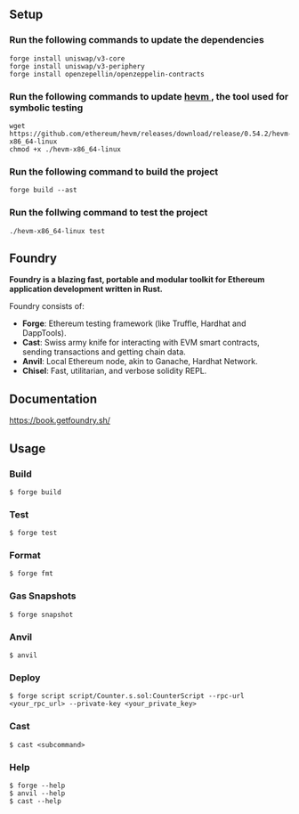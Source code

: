 ## Setup

### Run the following commands to update the dependencies 

```shell
forge install uniswap/v3-core
forge install uniswap/v3-periphery
forge install openzepellin/openzeppelin-contracts
```

### Run the following commands to update [ hevm ](https://hevm.dev/), the tool used for symbolic testing

```shell
wget https://github.com/ethereum/hevm/releases/download/release/0.54.2/hevm-x86_64-linux
chmod +x ./hevm-x86_64-linux
```
### Run the following command to build the project

```shell
forge build --ast
```

### Run the follwing command to test the project
```
./hevm-x86_64-linux test
```

## Foundry

**Foundry is a blazing fast, portable and modular toolkit for Ethereum application development written in Rust.**

Foundry consists of:

-   **Forge**: Ethereum testing framework (like Truffle, Hardhat and DappTools).
-   **Cast**: Swiss army knife for interacting with EVM smart contracts, sending transactions and getting chain data.
-   **Anvil**: Local Ethereum node, akin to Ganache, Hardhat Network.
-   **Chisel**: Fast, utilitarian, and verbose solidity REPL.

## Documentation

https://book.getfoundry.sh/

## Usage

### Build

```shell
$ forge build
```

### Test

```shell
$ forge test
```

### Format

```shell
$ forge fmt
```

### Gas Snapshots

```shell
$ forge snapshot
```

### Anvil

```shell
$ anvil
```

### Deploy

```shell
$ forge script script/Counter.s.sol:CounterScript --rpc-url <your_rpc_url> --private-key <your_private_key>
```

### Cast

```shell
$ cast <subcommand>
```

### Help

```shell
$ forge --help
$ anvil --help
$ cast --help
```


